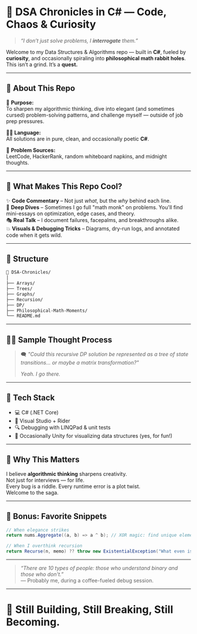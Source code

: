 # 🧠 DSA Chronicles in C# — Code, Chaos & Curiosity

> _“I don’t just solve problems, I **interrogate** them.”_

Welcome to my Data Structures & Algorithms repo — built in **C#**, fueled by **curiosity**, and occasionally spiraling into **philosophical math rabbit holes**.  
This isn’t a grind. It’s a **quest.**

---

## 🚀 About This Repo

🎯 **Purpose:**  
To sharpen my algorithmic thinking, dive into elegant (and sometimes cursed) problem-solving patterns, and challenge myself — outside of job prep pressures.

👨‍💻 **Language:**  
All solutions are in pure, clean, and occasionally poetic **C#**.

🧩 **Problem Sources:**  
LeetCode, HackerRank, random whiteboard napkins, and midnight thoughts.

---

## 🧬 What Makes This Repo Cool?

✨ **Code Commentary** – Not just _what_, but the _why_ behind each line.  
🧠 **Deep Dives** – Sometimes I go full "math monk" on problems. You'll find mini-essays on optimization, edge cases, and theory.  
🎭 **Real Talk** – I document failures, facepalms, and breakthroughs alike.  
💥 **Visuals & Debugging Tricks** – Diagrams, dry-run logs, and annotated code when it gets wild.

---

## 📁 Structure

```bash
📂 DSA-Chronicles/
│
├── Arrays/
├── Trees/
├── Graphs/
├── Recursion/
├── DP/
├── Philosophical-Math-Moments/
└── README.md
```

---

## 🧙‍♂️ Sample Thought Process

> 🗨️ *"Could this recursive DP solution be represented as a tree of state transitions… or maybe a matrix transformation?"*  
>  
> _Yeah. I go there._

---

## 🧰 Tech Stack

- 💻 C# (.NET Core)
- 📝 Visual Studio + Rider
- 🔍 Debugging with LINQPad & unit tests
- 🎯 Occasionally Unity for visualizing data structures (yes, for fun!)

---

## 🧠 Why This Matters

I believe **algorithmic thinking** sharpens creativity.  
Not just for interviews — for life.  
Every bug is a riddle. Every runtime error is a plot twist.  
Welcome to the saga.

---

## 🔖 Bonus: Favorite Snippets

```csharp
// When elegance strikes
return nums.Aggregate((a, b) => a ^ b); // XOR magic: find unique element
```

```csharp
// When I overthink recursion
return Recurse(n, memo) ?? throw new ExistentialException("What even is 'n'?");
```

---

> _“There are 10 types of people: those who understand binary and those who don't.”_  
> — Probably me, during a coffee-fueled debug session.

---

# 🚧 Still Building, Still Breaking, Still Becoming.
